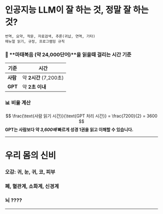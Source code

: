 # 인공지능 LLM이 잘 하는 것, 정말 잘 하는것?
```
번역, 요약, 작문, 자료검색, 추론(귀납, 연역, 기타)
매뉴얼 읽기, 규정, 프로그램밍 규칙
```

### 📖 **마태복음 (약 24,000단어)**을 읽을때 걸리는 시간 기준

| 기준      | 시간                 |
| ------- | ------------------ |
| **사람**  | 약 **2시간** (7,200초) |
| **GPT** | 약 **2초 이내**        |

### 📊 비율 계산

$$
\frac{\text{사람 읽기 시간}}{\text{GPT 처리 시간}} = \frac{7200}{2} = 3600
$$
**GPT는 사람보다 약 *3,600배* 빠르게 성경 1권을 읽고 이해할 수 있습니다.**

---
# 우리 몸의 신비

### 오감: 귀, 눈, 귀, 코, 피부
### 폐, 혈관계, 소화계, 신경계
### 뇌 ????
---
